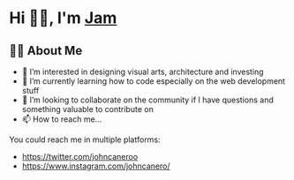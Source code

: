 <!--
**johncanero/JohnCanero** is a ✨ _special_ ✨ repository because its `README.md` (this file) appears on your GitHub profile.
Here are some ideas to get you started:
-->

# Hi 👋🏽, I'm [Jam](https://johncanero.github.io/JamWebsite/)

<h2> 👩‍💻 About Me </h2>

- 👀 I’m interested in designing visual arts, architecture and investing
- 🌱 I’m currently learning how to code especially on the web development stuff
- 💞️ I’m looking to collaborate on the community if I have questions and something valuable to contribute on
- 📫 How to reach me...

You could reach me in multiple platforms:
- https://twitter.com/johncaneroo 
- https://www.instagram.com/johncanero/

<!---
johncanero/johncanero is a ✨ special ✨ repository because its `README.md` (this file) appears on your GitHub profile.
You can click the Preview link to take a look at your changes.
--->
